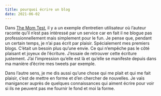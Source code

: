 ```yaml
---
title: pourquoi écrire un blog
date: 2021-06-02
---
```


Dans [The Mom Test](https://www.goodreads.com/book/show/52283963-the-mom-test), il y a un exemple d’entretien utilisateur où l’auteur raconte qu’il n’est pas intéressé par un service car en fait il ne blogue pas professionnellement mais simplement pour le fun. Je pense que, pendant un certain temps, je n’ai pas écrit par plaisir. Spécialement mes premiers blogs. C’était un besoin plus qu’une envie. Ce qui n’empêche pas le côté plaisant et joyeux de l’écriture. J’essaie de retrouver cette écriture justement. J’ai l’impression qu’elle est là et qu’elle se manifeste depuis dans ma manière d’écrire mes tweets par exemple.

Dans l’autre sens, je me dis aussi qu’une chose qui me plait et qui me fait plaisir, c’est de mettre en forme et d’en chercher de nouvelles. Je vais manigancer auprès de quelques connaissances qui aiment écrire pour voir si ils ne peuvent pas me fournir le fond et moi la forme.
